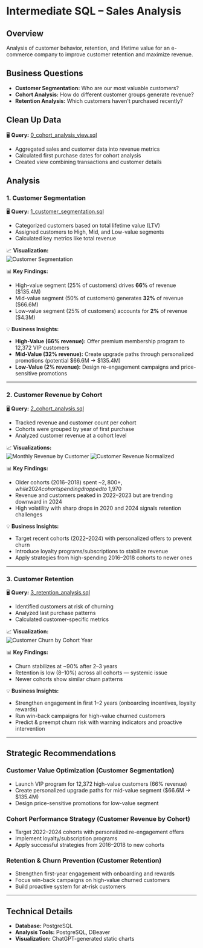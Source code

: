 # Intermediate SQL – Sales Analysis

## Overview
Analysis of customer behavior, retention, and lifetime value for an e-commerce company to improve customer retention and maximize revenue.

## Business Questions
- **Customer Segmentation:** Who are our most valuable customers?  
- **Cohort Analysis:** How do different customer groups generate revenue?  
- **Retention Analysis:** Which customers haven't purchased recently?

## Clean Up Data

🖥️ **Query:** [0_cohort_analysis_view.sql](Scripts/0_cohort_analysis_view.sql)
- Aggregated sales and customer data into revenue metrics  
- Calculated first purchase dates for cohort analysis  
- Created view combining transactions and customer details

## Analysis

### 1. Customer Segmentation

🖥️ **Query:** [1_customer_segmentation.sql](Scripts/1_customer_segmentation.sql)
- Categorized customers based on total lifetime value (LTV)  
- Assigned customers to High, Mid, and Low-value segments  
- Calculated key metrics like total revenue  

📈 **Visualization:**  
![Customer Segmentation](media/6.3_customer_segementation.png)

📊 **Key Findings:**
- High-value segment (25% of customers) drives **66%** of revenue ($135.4M)  
- Mid-value segment (50% of customers) generates **32%** of revenue ($66.6M)  
- Low-value segment (25% of customers) accounts for **2%** of revenue ($4.3M)  

💡 **Business Insights:**
- **High-Value (66% revenue):** Offer premium membership program to 12,372 VIP customers  
- **Mid-Value (32% revenue):** Create upgrade paths through personalized promotions (potential $66.6M → $135.4M)  
- **Low-Value (2% revenue):** Design re-engagement campaigns and price-sensitive promotions

---

### 2. Customer Revenue by Cohort

🖥️ **Query:** [2_cohort_analysis.sql](/2_cohort_analysis.sql)

- Tracked revenue and customer count per cohort  
- Cohorts were grouped by year of first purchase  
- Analyzed customer revenue at a cohort level  

📈 **Visualizations:**  
![Monthly Revenue by Customer](media/5.2_monthly_revenue_customers_3mo.png) 
![Customer Revenue Normalized](media/5.2_customer_revenue_normalized.png)

📊 **Key Findings:**
- Older cohorts (2016–2018) spent ~$2,800+, while 2024 cohort spending dropped to ~$1,970  
- Revenue and customers peaked in 2022–2023 but are trending downward in 2024  
- High volatility with sharp drops in 2020 and 2024 signals retention challenges  

💡 **Business Insights:**
- Target recent cohorts (2022–2024) with personalized offers to prevent churn  
- Introduce loyalty programs/subscriptions to stabilize revenue  
- Apply strategies from high-spending 2016–2018 cohorts to newer ones

---

### 3. Customer Retention

🖥️ **Query:** [3_retention_analysis.sql](Scripts/3_retention_analysis.sql)
- Identified customers at risk of churning  
- Analyzed last purchase patterns  
- Calculated customer-specific metrics  

📈 **Visualization:**  
![Customer Churn by Cohort Year](media/7.3_customer_churn_cohort_year.png)

📊 **Key Findings:**
- Churn stabilizes at ~90% after 2–3 years  
- Retention is low (8–10%) across all cohorts — systemic issue  
- Newer cohorts show similar churn patterns  

💡 **Business Insights:**
- Strengthen engagement in first 1–2 years (onboarding incentives, loyalty rewards)  
- Run win-back campaigns for high-value churned customers  
- Predict & preempt churn risk with warning indicators and proactive intervention  

---

## Strategic Recommendations

### Customer Value Optimization (Customer Segmentation)
- Launch VIP program for 12,372 high-value customers (66% revenue)  
- Create personalized upgrade paths for mid-value segment ($66.6M → $135.4M)  
- Design price-sensitive promotions for low-value segment

### Cohort Performance Strategy (Customer Revenue by Cohort)
- Target 2022–2024 cohorts with personalized re-engagement offers  
- Implement loyalty/subscription programs  
- Apply successful strategies from 2016–2018 to new cohorts

### Retention & Churn Prevention (Customer Retention)
- Strengthen first-year engagement with onboarding and rewards  
- Focus win-back campaigns on high-value churned customers  
- Build proactive system for at-risk customers

---

## Technical Details
- **Database:** PostgreSQL  
- **Analysis Tools:** PostgreSQL, DBeaver  
- **Visualization:** ChatGPT-generated static charts